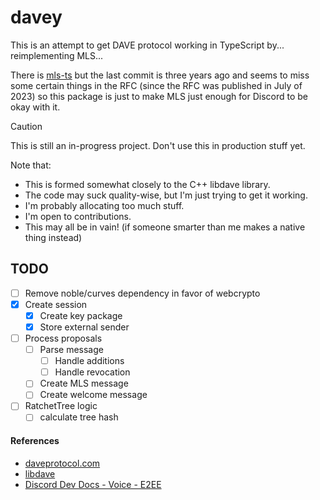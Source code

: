# davey

This is an attempt to get DAVE protocol working in TypeScript by... reimplementing MLS...

There is [mls-ts](https://gitlab.matrix.org/matrix-org/mls-ts) but the last commit is three years ago and seems to miss some certain things in the RFC (since the RFC was published in July of 2023) so this package is just to make MLS just enough for Discord to be okay with it.

> [!CAUTION]
> This is still an in-progress project. Don't use this in production stuff yet.

Note that:
- This is formed somewhat closely to the C++ libdave library.
- The code may suck quality-wise, but I'm just trying to get it working.
- I'm probably allocating too much stuff.
- I'm open to contributions.
- This may all be in vain! (if someone smarter than me makes a native thing instead)

## TODO
- [ ] Remove noble/curves dependency in favor of webcrypto
- [x] Create session
  - [x] Create key package
  - [x] Store external sender
- [ ] Process proposals
  - [ ] Parse message
    - [ ] Handle additions
    - [ ] Handle revocation
  - [ ] Create MLS message
  - [ ] Create welcome message
- [ ] RatchetTree logic
  - [ ] calculate tree hash

#### References
- [daveprotocol.com](https://daveprotocol.com/)
- [libdave](https://github.com/discord/libdave)
- [Discord Dev Docs - Voice - E2EE](https://discord.com/developers/docs/topics/voice-connections#endtoend-encryption-dave-protocol)